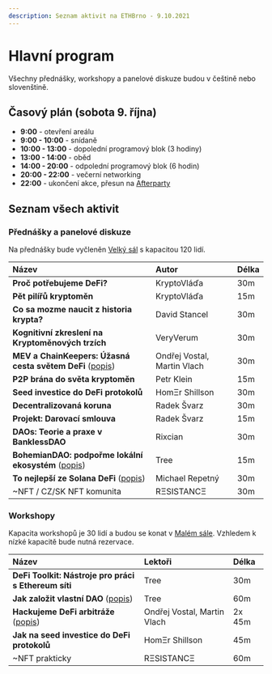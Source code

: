 ```yaml
---
description: Seznam aktivit na ETHBrno - 9.10.2021
---
```


# Hlavní program

Všechny přednášky, workshopy a panelové diskuze budou v češtině nebo slovenštině.

## Časový plán \(sobota 9. října\)

* **9:00** - otevření areálu
* **9:00 - 10:00** - snídaně
* **10:00 - 13:00** - dopolední programový blok \(3 hodiny\)
* **13:00 - 14:00** - oběd
* **14:00 - 20:00** - odpolední programový blok \(6 hodin\)
* **20:00 - 22:00** - večerní networking
* **22:00** - ukončení akce, přesun na [Afterparty](../doprovodny-program/#22-00-afterparty)

## Seznam všech aktivit

### Přednášky a panelové diskuze

Na přednášky bude vyčleněn [Velký sál](../misto-konani.md#dostupne-prostory) s kapacitou 120 lidí.

| Název | Autor | Délka |
| :--- | :--- | :--- |
| **Proč potřebujeme DeFi?** | KryptoVláďa | 30m |
| **Pět pilířů kryptoměn** | KryptoVláďa | 15m |
| **Co sa mozme naucit z historia krypta?** | David Stancel | 30m |
| **Kognitivní zkreslení na Kryptoměnových trzích** | VeryVerum | 30m |
| **MEV a ChainKeepers: Úžasná cesta světem DeFi** \([popis](prednasky.md#mev-a-chainkeepers-uzasna-cesta-svetem-defi)\) | Ondřej Vostal, Martin Vlach | 30m |
| **P2P brána do světa kryptoměn** | Petr Klein | 15m |
| **Seed investice do DeFi protokolů** | HomΞr Shillson | 30m |
| **Decentralizovaná koruna** | Radek Švarz | 30m |
| **Projekt: Darovací smlouva** | Radek Švarz | 15m |
| **DAOs: Teorie a praxe v BanklessDAO** | Rixcian | 30m |
| **BohemianDAO: podpořme lokální ekosystém** \([popis](prednasky.md#bohemiandao-podporme-lokalni-ekosystem)\) | Tree | 15m |
| **To nejlepší ze Solana DeFi** \([popis](prednasky.md#to-nejlepsi-ze-solana-defi)\) | Michael Repetný | 30m |
| ~NFT / CZ/SK NFT komunita | RΞSISTANCΞ | 30m |

### Workshopy

Kapacita workshopů je 30 lidí a budou se konat v [Malém sále](../misto-konani.md#dostupne-prostory). Vzhledem k nízké kapacitě bude nutná rezervace.

| Název | Lektoři | Délka |
| :--- | :--- | :--- |
| **DeFi Toolkit: Nástroje pro práci s Ethereum síti** | Tree | 30m |
| **Jak založit vlastní DAO** \([popis](workshopy/jak-zalozit-vlastni-dao.md)\) | Tree | 60m |
| **Hackujeme DeFi arbitráže** \([popis](workshopy/hackujeme-defi-arbitraze.md)\) | Ondřej Vostal, Martin Vlach | 2x 45m |
| **Jak na seed investice do DeFi protokolů** | HomΞr Shillson | 45m |
| ~NFT prakticky | RΞSISTANCΞ | 60m |



